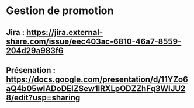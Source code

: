 # Gestion de promotion

## Jira : https://jira.external-share.com/issue/eec403ac-6810-46a7-8559-204d29a983f6

## Présenation : https://docs.google.com/presentation/d/11YZo6aQ4b05wIADoDEIZSew1lRXLpODZZhFq3WIJU28/edit?usp=sharing
